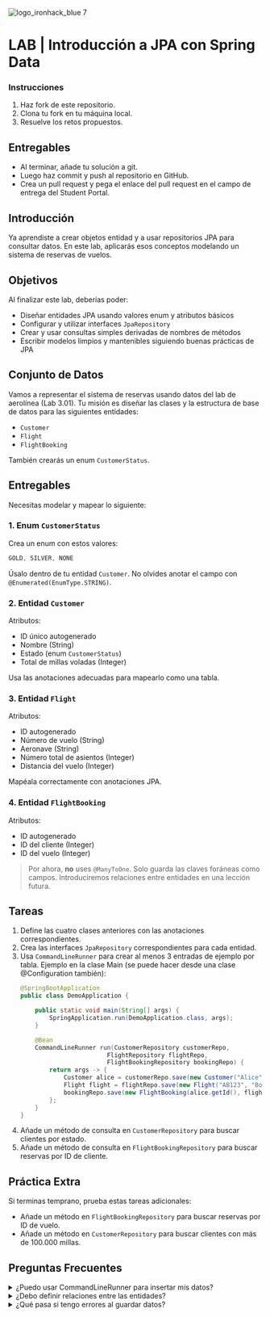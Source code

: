 ![logo_ironhack_blue 7](https://user-images.githubusercontent.com/23629340/40541063-a07a0a8a-601a-11e8-91b5-2f13e4e6b441.png)

# LAB | Introducción a JPA con Spring Data

### Instrucciones

1. Haz fork de este repositorio.
2. Clona tu fork en tu máquina local.
3. Resuelve los retos propuestos.

## Entregables

- Al terminar, añade tu solución a git.
- Luego haz commit y push al repositorio en GitHub.
- Crea un pull request y pega el enlace del pull request en el campo de entrega del Student Portal.

## Introducción

Ya aprendiste a crear objetos entidad y a usar repositorios JPA para consultar datos. En este lab, aplicarás esos conceptos modelando un sistema de reservas de vuelos.

## Objetivos

Al finalizar este lab, deberías poder:
- Diseñar entidades JPA usando valores enum y atributos básicos
- Configurar y utilizar interfaces `JpaRepository`
- Crear y usar consultas simples derivadas de nombres de métodos
- Escribir modelos limpios y mantenibles siguiendo buenas prácticas de JPA

## Conjunto de Datos

Vamos a representar el sistema de reservas usando datos del lab de aerolínea (Lab 3.01). Tu misión es diseñar las clases y la estructura de base de datos para las siguientes entidades:

- `Customer`
- `Flight`
- `FlightBooking`

También crearás un enum `CustomerStatus`.

## Entregables

Necesitas modelar y mapear lo siguiente:

### 1. Enum `CustomerStatus`
Crea un enum con estos valores:

```java
GOLD, SILVER, NONE
```

Úsalo dentro de tu entidad `Customer`. No olvides anotar el campo con `@Enumerated(EnumType.STRING)`.

### 2. Entidad `Customer`

Atributos:
- ID único autogenerado
- Nombre (String)
- Estado (enum `CustomerStatus`)
- Total de millas voladas (Integer)

Usa las anotaciones adecuadas para mapearlo como una tabla.

### 3. Entidad `Flight`

Atributos:
- ID autogenerado
- Número de vuelo (String)
- Aeronave (String)
- Número total de asientos (Integer)
- Distancia del vuelo (Integer)

Mapéala correctamente con anotaciones JPA.

### 4. Entidad `FlightBooking`

Atributos:
- ID autogenerado
- ID del cliente (Integer)
- ID del vuelo (Integer)

> Por ahora, **no** uses `@ManyToOne`. Solo guarda las claves foráneas como campos. Introduciremos relaciones entre entidades en una lección futura.

## Tareas

1. Define las cuatro clases anteriores con las anotaciones correspondientes.
2. Crea las interfaces `JpaRepository` correspondientes para cada entidad.
3. Usa `CommandLineRunner` para crear al menos 3 entradas de ejemplo por tabla. Ejemplo en la clase Main (se puede hacer desde una clase @Configuration también):
	```java
	@SpringBootApplication
	public class DemoApplication {

		public static void main(String[] args) {
			SpringApplication.run(DemoApplication.class, args);
		}

		@Bean
		CommandLineRunner run(CustomerRepository customerRepo,
							FlightRepository flightRepo,
							FlightBookingRepository bookingRepo) {
			return args -> {
				Customer alice = customerRepo.save(new Customer("Alice", CustomerStatus.GOLD, 120000));
				Flight flight = flightRepo.save(new Flight("AB123", "Boeing 747", 300, 400));
				bookingRepo.save(new FlightBooking(alice.getId(), flight.getId()));
			};
		}
	}
	```
4. Añade un método de consulta en `CustomerRepository` para buscar clientes por estado.
5. Añade un método de consulta en `FlightBookingRepository` para buscar reservas por ID de cliente.


## Práctica Extra 

Si terminas temprano, prueba estas tareas adicionales:

- Añade un método en `FlightBookingRepository` para buscar reservas por ID de vuelo.
- Añade un método en `CustomerRepository` para buscar clientes con más de 100.000 millas.


## Preguntas Frecuentes

<details>
  <summary> ¿Puedo usar CommandLineRunner para insertar mis datos?</summary>

¡Sí! Puedes usar `@Bean CommandLineRunner` para insertar algunas entradas de prueba al iniciar la aplicación. O usar Postman para hacer peticiones POST a través de un controlador REST.

</details>

<details>
  <summary> ¿Debo definir relaciones entre las entidades?</summary>

Todavía no. Por ahora, solo guarda los IDs (`customerId`, `flightId`) directamente en `FlightBooking`. Veremos `@ManyToOne` y otras relaciones en una lección futura.

</details>

<details>
  <summary> ¿Qué pasa si tengo errores al guardar datos?</summary>

Asegúrate de que tus clases entidad tengan:
- Un constructor vacío
- Tipos de datos correctos
- Anotaciones `@Entity`, `@Id` y `@GeneratedValue` donde sea necesario

</details>